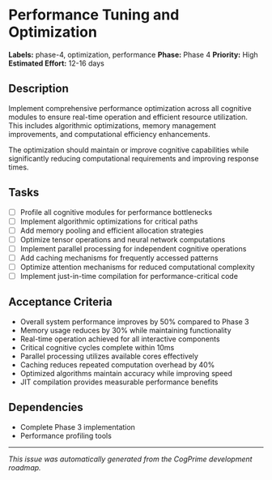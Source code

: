 # Performance Tuning and Optimization

**Labels:** phase-4, optimization, performance
**Phase:** Phase 4
**Priority:** High
**Estimated Effort:** 12-16 days

## Description

Implement comprehensive performance optimization across all cognitive modules to ensure real-time operation and efficient resource utilization. This includes algorithmic optimizations, memory management improvements, and computational efficiency enhancements.

The optimization should maintain or improve cognitive capabilities while significantly reducing computational requirements and improving response times.

## Tasks

- [ ] Profile all cognitive modules for performance bottlenecks
- [ ] Implement algorithmic optimizations for critical paths
- [ ] Add memory pooling and efficient allocation strategies
- [ ] Optimize tensor operations and neural network computations
- [ ] Implement parallel processing for independent cognitive operations
- [ ] Add caching mechanisms for frequently accessed patterns
- [ ] Optimize attention mechanisms for reduced computational complexity
- [ ] Implement just-in-time compilation for performance-critical code

## Acceptance Criteria

- Overall system performance improves by 50% compared to Phase 3
- Memory usage reduces by 30% while maintaining functionality
- Real-time operation achieved for all interactive components
- Critical cognitive cycles complete within 10ms
- Parallel processing utilizes available cores effectively
- Caching reduces repeated computation overhead by 40%
- Optimized algorithms maintain accuracy while improving speed
- JIT compilation provides measurable performance benefits

## Dependencies

- Complete Phase 3 implementation
- Performance profiling tools

---

*This issue was automatically generated from the CogPrime development roadmap.*

